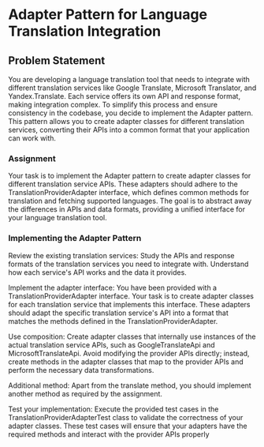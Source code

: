 # Adapter Pattern for Language Translation Integration
## Problem Statement
You are developing a language translation tool that needs to integrate with different translation services like Google Translate, Microsoft Translator, and Yandex.Translate. Each service offers its own API and response format, making integration complex. To simplify this process and ensure consistency in the codebase, you decide to implement the Adapter pattern. This pattern allows you to create adapter classes for different translation services, converting their APIs into a common format that your application can work with.

### Assignment
Your task is to implement the Adapter pattern to create adapter classes for different translation service APIs. These adapters should adhere to the TranslationProviderAdapter interface, which defines common methods for translation and fetching supported languages. The goal is to abstract away the differences in APIs and data formats, providing a unified interface for your language translation tool.

### Implementing the Adapter Pattern
Review the existing translation services: Study the APIs and response formats of the translation services you need to integrate with. Understand how each service's API works and the data it provides.

Implement the adapter interface: You have been provided with a TranslationProviderAdapter interface. Your task is to create adapter classes for each translation service that implements this interface. These adapters should adapt the specific translation service's API into a format that matches the methods defined in the TranslationProviderAdapter.

Use composition: Create adapter classes that internally use instances of the actual translation service APIs, such as GoogleTranslateApi and MicrosoftTranslateApi. Avoid modifying the provider APIs directly; instead, create methods in the adapter classes that map to the provider APIs and perform the necessary data transformations.

Additional method: Apart from the translate method, you should implement another method as required by the assignment.

Test your implementation: Execute the provided test cases in the TranslationProviderAdapterTest class to validate the correctness of your adapter classes. These test cases will ensure that your adapters have the required methods and interact with the provider APIs properly